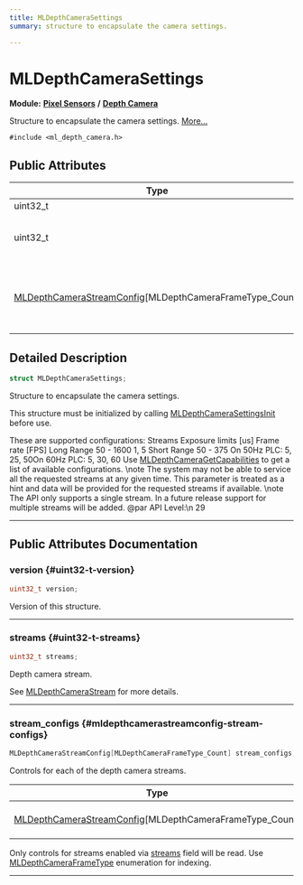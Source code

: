 ```yaml
---
title: MLDepthCameraSettings
summary: structure to encapsulate the camera settings. 

---
```


# MLDepthCameraSettings

**Module:** **[Pixel Sensors](/api-ref/api/Modules/group___pixel_sensors/group___pixel_sensors.md)** **/** **[Depth Camera](/api-ref/api/Modules/group___pixel_sensors/group___d_cam/group___d_cam.md)**



Structure to encapsulate the camera settings.  [More...](#detailed-description)


`#include <ml_depth_camera.h>`

## Public Attributes

| Type           | Name           |
| -------------- | -------------- |
| uint32_t | **[version](/api-ref/api/Modules/group___pixel_sensors/group___d_cam/struct_m_l_depth_camera_settings.md#uint32-t-version)**  |
| uint32_t | **[streams](/api-ref/api/Modules/group___pixel_sensors/group___d_cam/struct_m_l_depth_camera_settings.md#uint32-t-streams)** <br></br>Depth camera stream.  |
| [MLDepthCameraStreamConfig](/api-ref/api/Modules/group___pixel_sensors/group___d_cam/struct_m_l_depth_camera_stream_config.md)[MLDepthCameraFrameType_Count] | **[stream_configs](/api-ref/api/Modules/group___pixel_sensors/group___d_cam/struct_m_l_depth_camera_settings.md#mldepthcamerastreamconfig-stream-configs)** <br></br>Controls for each of the depth camera streams.  |

## Detailed Description

```cpp
struct MLDepthCameraSettings;
```

Structure to encapsulate the camera settings. 

This structure must be initialized by calling [MLDepthCameraSettingsInit](/api-ref/api/Modules/group___pixel_sensors/group___d_cam/group___d_cam.md#void-mldepthcamerasettingsinit) before use.

These are supported configurations: 
Streams Exposure limits [us] Frame rate [FPS] Long Range 50 - 1600 1, 5 Short Range 50 - 375 On 50Hz PLC: 5, 25, 50On 60Hz PLC: 5, 30, 60  Use [MLDepthCameraGetCapabilities](/api-ref/api/Modules/group___pixel_sensors/group___d_cam/group___d_cam.md#mlresult-mldepthcameragetcapabilities) to get a list of available configurations. \note The system may not be able to service all the requested streams at any given time. This parameter is treated as a hint and data will be provided for the requested streams if available. \note The API only supports a single stream. In a future release support for multiple streams will be added. @par API Level:\n 29 





-----------
## Public Attributes Documentation

### version {#uint32-t-version}

```cpp
uint32_t version;
```


Version of this structure. 





-----------

### streams {#uint32-t-streams}

```cpp
uint32_t streams;
```

Depth camera stream. 

See [MLDepthCameraStream](/api-ref/api/Modules/group___pixel_sensors/group___d_cam/group___d_cam.md#enum-mldepthcamerastream) for more details. 





-----------

### stream_configs {#mldepthcamerastreamconfig-stream-configs}

```cpp
MLDepthCameraStreamConfig[MLDepthCameraFrameType_Count] stream_configs;
```

Controls for each of the depth camera streams. 


| Type | Description |
|--|--|
| [MLDepthCameraStreamConfig](/api-ref/api/Modules/group___pixel_sensors/group___d_cam/struct_m_l_depth_camera_stream_config.md)[MLDepthCameraFrameType_Count] | Structure to encapsulate the camera config for a specific stream. [MLDepthCameraFrameType_Count] |


Only controls for streams enabled via [streams](/api-ref/api/Modules/group___pixel_sensors/group___d_cam/struct_m_l_depth_camera_settings.md#uint32-t-streams) field will be read. Use [MLDepthCameraFrameType](/api-ref/api/Modules/group___pixel_sensors/group___d_cam/group___d_cam.md#enum-mldepthcameraframetype) enumeration for indexing. 





-----------

